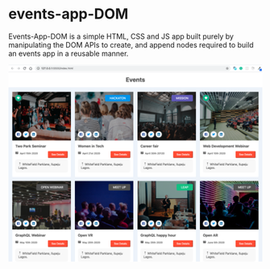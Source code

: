 # events-app-DOM
Events-App-DOM is a simple HTML, CSS and JS app built purely by manipulating the DOM APIs to create, and append nodes required to build an events app in a reusable manner.

![](./img/image.png)
